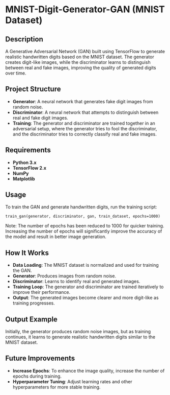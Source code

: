 # MNIST-Digit-Generator-GAN (MNIST Dataset)

## Description

A Generative Adversarial Network (GAN) built using TensorFlow to generate realistic handwritten digits based on the MNIST dataset. 
The generator creates digit-like images, while the discriminator learns to distinguish between real and fake images, improving the quality of generated digits over time.

## Project Structure

- **Generator**: A neural network that generates fake digit images from random noise.
- **Discriminator**: A neural network that attempts to distinguish between real and fake digit images.
- **Training**: The generator and discriminator are trained together in an adversarial setup, where the generator tries to fool the discriminator, and the discriminator tries to correctly classify real and fake images.

## Requirements

- **Python 3.x**
- **TensorFlow 2.x**
- **NumPy**
- **Matplotlib**

## Usage

To train the GAN and generate handwritten digits, run the training script:

```
train_gan(generator, discriminator, gan, train_dataset, epochs=1000)
```
Note: The number of epochs has been reduced to 1000 for quicker training.
Increasing the number of epochs will significantly improve the accuracy of the model and result in better image generation.

## How It Works
- **Data Loading**: The MNIST dataset is normalized and used for training the GAN.
- **Generator**: Produces images from random noise.
- **Discriminator**: Learns to identify real and generated images.
- **Training Loop**: The generator and discriminator are trained iteratively to improve their performance.
- **Output**: The generated images become clearer and more digit-like as training progresses.

## Output Example
Initially, the generator produces random noise images, but as training continues, it learns to generate realistic handwritten digits similar to the MNIST dataset.

## Future Improvements
- **Increase Epochs**: To enhance the image quality, increase the number of epochs during training.
- **Hyperparameter Tuning**: Adjust learning rates and other hyperparameters for more stable training.

